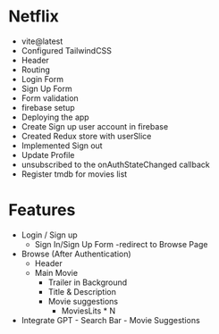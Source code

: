 # Netflix
 - vite@latest
 - Configured TailwindCSS
 - Header
 - Routing
 - Login Form
 - Sign Up Form
 - Form validation
 - firebase setup
 - Deploying the app
 - Create Sign up user account in firebase
 - Created Redux store with userSlice
 - Implemented Sign out
 - Update Profile
 - unsubscribed to the onAuthStateChanged callback
 - Register tmdb for movies list
 



# Features

  - Login / Sign up 
    - Sign In/Sign Up Form
    -redirect to Browse Page
  - Browse (After Authentication)
    - Header
    - Main Movie
        - Trailer in Background
        - Title & Description
        - Movie suggestions
            - MoviesLits * N
  - Integrate GPT
        - Search Bar
        - Movie Suggestions
